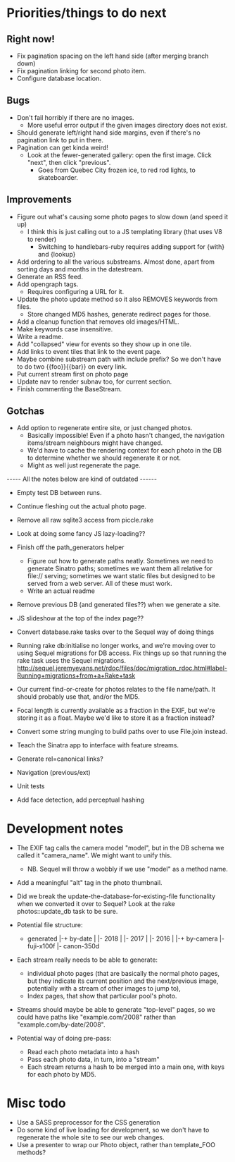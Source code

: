 # Priorities/things to do next 

## Right now! 

- Fix pagination spacing on the left hand side (after merging branch down) 
- Fix pagination linking for second photo item.
- Configure database location.

## Bugs
- Don't fail horribly if there are no images.
  - More useful error output if the given images directory does not exist.
- Should generate left/right hand side margins, even if there's no pagination link to put in there.
- Pagination can get kinda weird! 
  - Look at the fewer-generated gallery: open the first image. Click "next", then click "previous". 
    - Goes from Quebec City frozen ice, to red rod lights, to skateboarder. 


## Improvements

- Figure out what's causing some photo pages to slow down (and speed it up)
  - I think this is just calling out to a JS templating library (that uses V8 to render)
    - Switching to handlebars-ruby requires adding support for {with} and {lookup}
- Add ordering to all the various substreams. Almost done, apart from sorting days and months in the datestream.
- Generate an RSS feed.
- Add opengraph tags.
  - Requires configuring a URL for it.
- Update the photo update method so it also REMOVES keywords from files.
  - Store changed MD5 hashes, generate redirect pages for those.
- Add a cleanup function that removes old images/HTML.
- Make keywords case insensitive.
- Write a readme.
- Add "collapsed" view for events so they show up in one tile. 
- Add links to event tiles that link to the event page.
- Maybe combine substream path with include prefix? So we don't have to do two {{foo}}{{bar}} on every link.
- Put current stream first on photo page
- Update nav to render subnav too, for current section.
- Finish commenting the BaseStream.

## Gotchas
- Add option to regenerate entire site, or just changed photos.
  - Basically impossible! Even if a photo hasn't changed, the navigation items/stream neighbours might have changed. 
  - We'd have to cache the rendering context for each photo in the DB to determine whether we should regenerate it or not. 
  - Might as well just regenerate the page.

----- All the notes below are kind of outdated ------

- Empty test DB between runs. 

- Continue fleshing out the actual photo page.
- Remove all raw sqlite3 access from piccle.rake
- Look at doing some fancy JS lazy-loading??
- Finish off the path_generators helper
  - Figure out how to generate paths neatly. Sometimes we need to generate Sinatro paths; sometimes we want them all relative for file:// serving; sometimes we want static files but designed to be served from a web server. 
    All of these must work. 
  - Write an actual readme

- Remove previous DB (and generated files??) when we generate a site.

- JS slideshow at the top of the index page??
- Convert database.rake tasks over to the Sequel way of doing things
- Running rake db:initialise no longer works, and we're moving over to using Sequel migrations for DB access. Fix things up so that running the rake task uses the Sequel migrations. http://sequel.jeremyevans.net/rdoc/files/doc/migration_rdoc.html#label-Running+migrations+from+a+Rake+task
- Our current find-or-create for photos relates to the file name/path. It should probably use that, and/or the MD5. 
- Focal length is currently available as a fraction in the EXIF, but we're storing it as a float. Maybe we'd like to store it as a fraction instead?
- Convert some string munging to build paths over to use File.join instead.
- Teach the Sinatra app to interface with feature streams.
- Generate rel=canonical links?
- Navigation (previous/ext)
- Unit tests
- Add face detection, add perceptual hashing


# Development notes

- The EXIF tag calls the camera model "model", but in the DB schema we called it "camera_name". We might want to unify this.
  - NB. Sequel will throw a wobbly if we use "model" as a method name.
- Add a meaningful "alt" tag in the photo thumbnail.
- Did we break the update-the-database-for-existing-file functionality when we converted it over to Sequel? Look at the rake photos::update_db task to be sure.

- Potential file structure: 

  + generated
  |-+ by-date
  | |- 2018
  | |- 2017
  | |- 2016
  |
  |-+ by-camera
    |- fuji-x100f
    |- canon-350d

- Each stream really needs to be able to generate:
  - individual photo pages (that are basically the normal photo pages, but they indicate its current position and the next/previous image, potentially with a stream of other images to jump to), 
  - Index pages, that show that particular pool's photo. 
- Streams should maybe be able to generate "top-level" pages, so we could have paths like "example.com/2008" rather than "example.com/by-date/2008".

- Potential way of doing pre-pass: 
  - Read each photo metadata into a hash
  - Pass each photo data, in turn, into a "stream" 
  - Each stream returns a hash to be merged into a main one, with keys for each photo by MD5.

# Misc todo
- Use a SASS preprocessor for the CSS generation
- Do some kind of live loading for development, so we don't have to regenerate the whole site to see our web changes. 
- Use a presenter to wrap our Photo object, rather than template_FOO methods?
